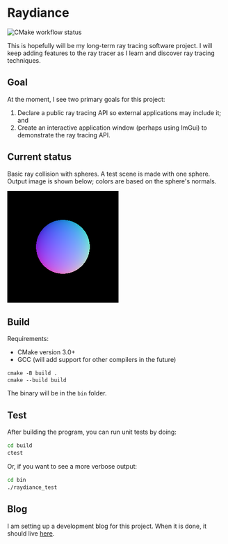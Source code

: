 # Raydiance

![CMake workflow status](https://github.com/cszach/Raydiance/actions/workflows/cmake.yml/badge.svg)

[blog]: https://cszach.github.io/Raydiance/

This is hopefully will be my long-term ray tracing software project. I will keep
adding features to the ray tracer as I learn and discover ray tracing
techniques.

## Goal

At the moment, I see two primary goals for this project:

1. Declare a public ray tracing API so external applications may include it; and
2. Create an interactive application window (perhaps using ImGui) to demonstrate
   the ray tracing API.

## Current status

Basic ray collision with spheres. A test scene is made with one sphere. Output
image is shown below; colors are based on the sphere's normals.

[![Current output image.](image.png)](image.ppm)

## Build

Requirements:

- CMake version 3.0+
- GCC (will add support for other compilers in the future)

```
cmake -B build .
cmake --build build
```

The binary will be in the `bin` folder.

## Test

After building the program, you can run unit tests by doing:

```bash
cd build
ctest
```

Or, if you want to see a more verbose output:

```bash
cd bin
./raydiance_test
```

## Blog

I am setting up a development blog for this project. When it is done, it should
live [here][blog].
